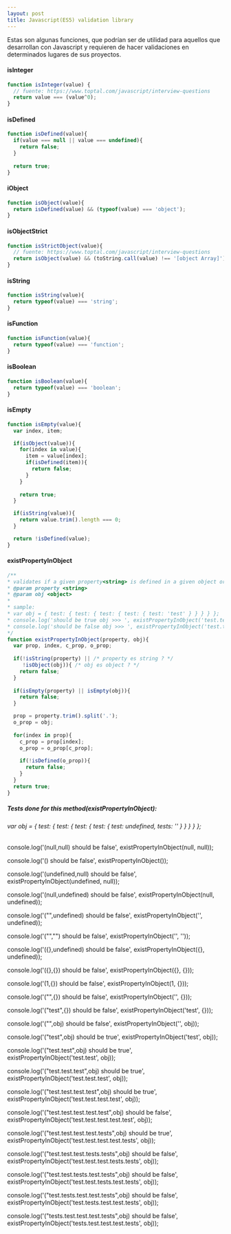 ```yaml
---
layout: post
title: Javascript(ES5) validation library
---
```

Estas son algunas funciones, que podrían ser de utilidad para aquellos que desarrollan con Javascript y requieren de hacer validaciones en determinados lugares de sus proyectos.

#### isInteger
```javascript
function isInteger(value) {
  // fuente: https://www.toptal.com/javascript/interview-questions
  return value === (value^0);
}
```

#### isDefined
```javascript
function isDefined(value){
  if(value === null || value === undefined){
    return false;
  }
  
  return true;
}
```

#### iObject
```javascript
function isObject(value){
  return isDefined(value) && (typeof(value) === 'object');
}
```

#### isObjectStrict
```javascript
function isStrictObject(value){
  // fuente: https://www.toptal.com/javascript/interview-questions
  return isObject(value) && (toString.call(value) !== '[object Array]');
}
```

#### isString
```javascript
function isString(value){
  return typeof(value) === 'string';
}
```

#### isFunction
```javascript
function isFunction(value){
  return typeof(value) === 'function';
}
```

#### isBoolean
```javascript
function isBoolean(value){
  return typeof(value) === 'boolean';
}
```

#### isEmpty
```javascript
function isEmpty(value){
  var index, item;

  if(isObject(value)){
    for(index in value){
      item = value[index];
      if(isDefined(item)){
        return false;
      }
    }
    
    return true;
  }

  if(isString(value)){
    return value.trim().length === 0;
  }

  return !isDefined(value);
}
```

#### existPropertyInObject
```javascript
/**
* validates if a given property<string> is defined in a given object or not
* @param property <string>
* @param obj <object>
*
* sample:
* var obj = { test: { test: { test: { test: { test: 'test' } } } } };
* console.log('should be true obj >>> ', existPropertyInObject('test.test.test.test.test', obj));
* console.log('should be false obj >>> ', existPropertyInObject('test.tests.test.test.test', obj));
*/
function existPropertyInObject(property, obj){
  var prop, index, c_prop, o_prop;
  
  if(!isString(property) || /* property es string ? */
     !isObject(obj)){ /* obj es object ? */
    return false;
  }
  
  if(isEmpty(property) || isEmpty(obj)){
    return false;
  }

  prop = property.trim().split('.');
  o_prop = obj;
  
  for(index in prop){
    c_prop = prop[index];
    o_prop = o_prop[c_prop];
    
    if(!isDefined(o_prop)){
      return false;
    }
  }
  return true;
}
```

##### Tests done for this method(existPropertyInObject):
###### var obj = { test: { test: { test: { test: { test: undefined, tests: '' } } } } };

console.log('(null,null) should be false', existPropertyInObject(null, null));

console.log('() should be false', existPropertyInObject());

console.log('(undefined,null) should be false', existPropertyInObject(undefined, null));

console.log('(null,undefined) should be false', existPropertyInObject(null, undefined));

console.log('("",undefined) should be false', existPropertyInObject('', undefined));

console.log('("","") should be false', existPropertyInObject('', ''));

console.log('({},undefined) should be false', existPropertyInObject({}, undefined));

console.log('({},{}) should be false', existPropertyInObject({}, {}));

console.log('(1,{}) should be false', existPropertyInObject(1, {}));

console.log('("",{}) should be false', existPropertyInObject('', {}));

console.log('("test",{}) should be false', existPropertyInObject('test', {}));

console.log('("",obj) should be false', existPropertyInObject('', obj));

console.log('("test",obj) should be true', existPropertyInObject('test', obj));

console.log('("test.test",obj) should be true', existPropertyInObject('test.test', obj));

console.log('("test.test.test",obj) should be true', existPropertyInObject('test.test.test', obj));

console.log('("test.test.test.test",obj) should be true', existPropertyInObject('test.test.test.test', obj));

console.log('("test.test.test.test.test",obj) should be false', existPropertyInObject('test.test.test.test.test', obj));

console.log('("test.test.test.test.tests",obj) should be true', existPropertyInObject('test.test.test.test.tests', obj));

console.log('("test.test.test.tests.tests",obj) should be false', existPropertyInObject('test.test.test.tests.tests', obj));

console.log('("test.test.tests.test.tests",obj) should be false', existPropertyInObject('test.test.tests.test.tests', obj));

console.log('("test.tests.test.test.tests",obj) should be false', existPropertyInObject('test.tests.test.test.tests', obj));

console.log('("tests.test.test.test.tests",obj) should be false', existPropertyInObject('tests.test.test.test.tests', obj));
